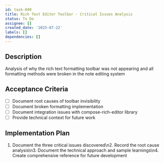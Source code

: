 ```yaml
---
id: task-040
title: Rich Text Editor Toolbar - Critical Issues Analysis
status: To Do
assignee: []
created_date: '2025-07-22'
labels: []
dependencies: []
---
```


## Description

Analysis of why the rich text formatting toolbar was not appearing and all formatting methods were broken in the note editing system

## Acceptance Criteria

- [ ] Document root causes of toolbar invisibility
- [ ] Document broken formatting implementation
- [ ] Document integration issues with compose-rich-editor library
- [ ] Provide technical context for future work

## Implementation Plan

1. Document the three critical issues discovered\n2. Record the root cause analysis\n3. Document the technical approach and sample learnings\n4. Create comprehensive reference for future development
